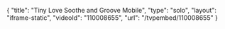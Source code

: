 {
    "title": "Tiny Love Soothe and Groove Mobile",
    "type": "solo",
    "layout": "iframe-static",
    "videoId": "110008655",
    "url": "\/tvpembed\/110008655"
}